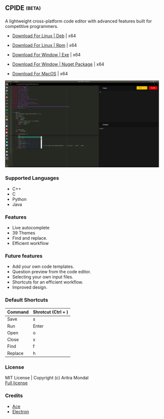 ## CPIDE <sub><sup>(BETA)</sub></sup>
A lightweight cross-platform code editor with advanced features built for competitive programmers.

- [Download For Linux | Deb](https://media.githubusercontent.com/media/aritra1999/CP-IDE/master/out/make/deb/x64/cpide_1.0.0_amd64.deb) | x64 
- [Download For Linux | Rpm](https://media.githubusercontent.com/media/aritra1999/CP-IDE/master/out/make/deb/x64/cpide_1.0.0_amd64.rpm) | x64 
- <a href="https://media.githubusercontent.com/media/aritra1999/CP-IDE/master/out/make/squirrel.windows/x64/cpide-1.0.0 Setup.exe">Download For Window | Exe</a> | x64
- <a href="https://media.githubusercontent.com/media/aritra1999/CP-IDE/master/out/make/squirrel.windows/x64/cpide-1.0.0-full.nupkg">Download For Window | Nuget Package</a> | x64

- [Download For MacOS](#) | x64

![demo](src/assets/demo/demo.png)

### Supported Languages
- C++
- C
- Python 
- Java
  
### Features
- Live autocomplete 
- 39 Themes
- Find and replace.
- Efficient workflow

### Future features
- Add your own code templates.
- Question preview from the code editor.
- Selecting your own input files. 
- Shortcuts for an efficient workflow. 
- Improved design.

### Default Shortcuts

| Command  | Shrotcut (Ctrl + ) |
|---|---|
| Save | s |
| Run  | Enter |
| Open  | o |
| Close | x |
| Find | f |
| Replace | h | 

### License

MIT License | Copyright (c) Aritra Mondal <br>
[Full license](LICENSE.md)

### Credits 
- [Ace](https://ace.c9.io/)
- [Electron](https://www.electronjs.org/)
